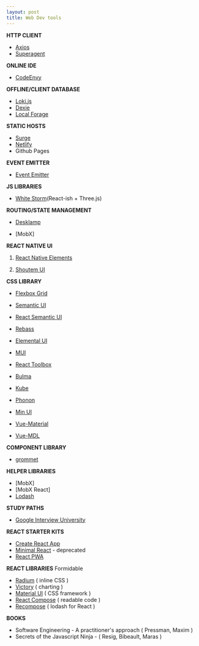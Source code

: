 ```yaml
---
layout: post
title: Web Dev tools
---
```


**HTTP CLIENT**
 - [Axios](https://github.com/mzabriskie/axios)
 - [Superagent](https://github.com/visionmedia/superagent)

**ONLINE IDE**
 - [CodeEnvy](https://codenvy.com/)

**OFFLINE/CLIENT DATABASE**
 - [Loki.js](http://lokijs.org)
 - [Dexie](http://dexie.org/)
 - [Local Forage](https://github.com/localForage/localForage)

**STATIC HOSTS**
 - [Surge](https://surge.sh/)
 - [Netlify](https://www.netlify.com/)
 - Github Pages

**EVENT EMITTER**
 - [Event Emitter](https://github.com/Zlobin/es-event-emitter)

**JS LIBRARIES**
 - [White Storm](https://whsjs.io/#/)(React-ish + Three.js)

**ROUTING/STATE MANAGEMENT**

 - [Desklamp](https://github.com/desklamp-js/desklamp)

 - [MobX]

**REACT NATIVE UI**

1. [React Native Elements](https://github.com/react-native-community/react-native-elements)

2. [Shoutem UI](https://github.com/shoutem/ui)

**CSS LIBRARY**

 - [Flexbox Grid](http://flexboxgrid.com/)

 - [Semantic UI](http://semantic-ui.com/)

 - [React Semantic UI](http://react.semantic-ui.com/introduction)

 - [Rebass](http://jxnblk.com/rebass/)

 - [Elemental UI](http://elemental-ui.com/home)

 - [MUI](https://www.muicss.com/)

 - [React Toolbox](http://react-toolbox.com/)

 - [Bulma](http://bulma.io)

 - [Kube](https://imperavi.com/kube/)

 - [Phonon](http://phonon.quarkdev.com/)

 - [Min UI](http://mint-ui.github.io/#!/en)

 - [Vue-Material](https://vuematerial.github.io/#/)

 - [Vue-MDL](http://posva.net/vue-mdl/#!/installation)

**COMPONENT LIBRARY**
- [grommet](https://grommet.github.io/)

**HELPER LIBRARIES**
 - [MobX]
 - [MobX React] 
 - [Lodash](https://lodash.com/)

**STUDY PATHS**
 - [Google Interview University](https://github.com/jwasham/google-interview-university)

**REACT STARTER KITS**
 - [Create React App](https://github.com/facebookincubator/create-react-app)
 - [Minimal React](https://github.com/balupton/minimal-react) - deprecated
 - [React PWA](https://github.com/jeffposnick/create-react-pwa)  

**REACT LIBRARIES**
Formidable
 - [Radium](https://formidable.com/open-source/radium/) ( inline CSS )
 - [Victory](https://formidable.com/open-source/victory/) ( charting )
 - [Material UI](http://www.material-ui.com/#/) ( CSS framework )
 - [React Compose](http://reactcompose.com/) ( readable code )
 - [Recompose](https://github.com/acdlite/recompose) ( lodash for React )

**BOOKS**
 - Software Engineering - A practitioner's approach ( Pressman, Maxim )
 - Secrets of the Javascript Ninja - ( Resig, Bibeault, Maras )

